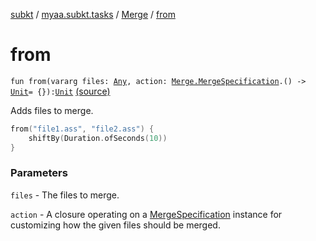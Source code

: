 [subkt](../../index.md) / [myaa.subkt.tasks](../index.md) / [Merge](index.md) / [from](./from.md)

# from

`fun from(vararg files: `[`Any`](https://kotlinlang.org/api/latest/jvm/stdlib/kotlin/-any/index.html)`, action: `[`Merge.MergeSpecification`](-merge-specification/index.md)`.() -> `[`Unit`](https://kotlinlang.org/api/latest/jvm/stdlib/kotlin/-unit/index.html)` = {}): `[`Unit`](https://kotlinlang.org/api/latest/jvm/stdlib/kotlin/-unit/index.html) [(source)](https://github.com/Myaamori/SubKt/blob/0.1.7/src/main/kotlin/myaa/subkt/tasks/asstasks.kt#L186)

Adds files to merge.

``` kotlin
from("file1.ass", "file2.ass") {
    shiftBy(Duration.ofSeconds(10))
}
```

### Parameters

`files` - The files to merge.

`action` - A closure operating on a [MergeSpecification](-merge-specification/index.md) instance
for customizing how the given files should be merged.